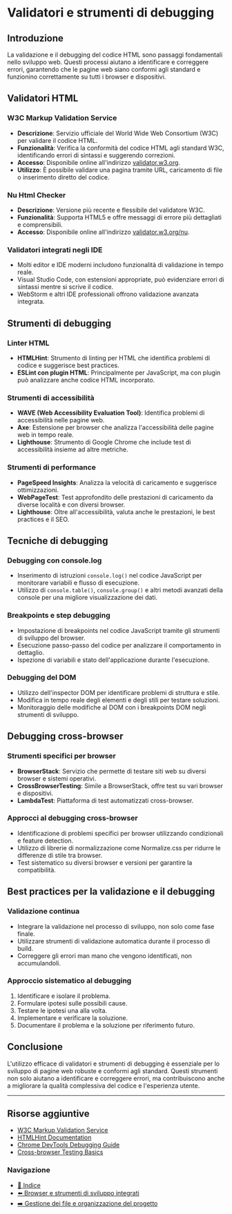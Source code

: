 # Validatori e strumenti di debugging

## Introduzione
La validazione e il debugging del codice HTML sono passaggi fondamentali nello sviluppo web. Questi processi aiutano a identificare e correggere errori, garantendo che le pagine web siano conformi agli standard e funzionino correttamente su tutti i browser e dispositivi.

## Validatori HTML

### W3C Markup Validation Service
- **Descrizione**: Servizio ufficiale del World Wide Web Consortium (W3C) per validare il codice HTML.
- **Funzionalità**: Verifica la conformità del codice HTML agli standard W3C, identificando errori di sintassi e suggerendo correzioni.
- **Accesso**: Disponibile online all'indirizzo [validator.w3.org](https://validator.w3.org/).
- **Utilizzo**: È possibile validare una pagina tramite URL, caricamento di file o inserimento diretto del codice.

### Nu Html Checker
- **Descrizione**: Versione più recente e flessibile del validatore W3C.
- **Funzionalità**: Supporta HTML5 e offre messaggi di errore più dettagliati e comprensibili.
- **Accesso**: Disponibile online all'indirizzo [validator.w3.org/nu](https://validator.w3.org/nu/).

### Validatori integrati negli IDE
- Molti editor e IDE moderni includono funzionalità di validazione in tempo reale.
- Visual Studio Code, con estensioni appropriate, può evidenziare errori di sintassi mentre si scrive il codice.
- WebStorm e altri IDE professionali offrono validazione avanzata integrata.

## Strumenti di debugging

### Linter HTML
- **HTMLHint**: Strumento di linting per HTML che identifica problemi di codice e suggerisce best practices.
- **ESLint con plugin HTML**: Principalmente per JavaScript, ma con plugin può analizzare anche codice HTML incorporato.

### Strumenti di accessibilità
- **WAVE (Web Accessibility Evaluation Tool)**: Identifica problemi di accessibilità nelle pagine web.
- **Axe**: Estensione per browser che analizza l'accessibilità delle pagine web in tempo reale.
- **Lighthouse**: Strumento di Google Chrome che include test di accessibilità insieme ad altre metriche.

### Strumenti di performance
- **PageSpeed Insights**: Analizza la velocità di caricamento e suggerisce ottimizzazioni.
- **WebPageTest**: Test approfondito delle prestazioni di caricamento da diverse località e con diversi browser.
- **Lighthouse**: Oltre all'accessibilità, valuta anche le prestazioni, le best practices e il SEO.

## Tecniche di debugging

### Debugging con console.log
- Inserimento di istruzioni `console.log()` nel codice JavaScript per monitorare variabili e flusso di esecuzione.
- Utilizzo di `console.table()`, `console.group()` e altri metodi avanzati della console per una migliore visualizzazione dei dati.

### Breakpoints e step debugging
- Impostazione di breakpoints nel codice JavaScript tramite gli strumenti di sviluppo del browser.
- Esecuzione passo-passo del codice per analizzare il comportamento in dettaglio.
- Ispezione di variabili e stato dell'applicazione durante l'esecuzione.

### Debugging del DOM
- Utilizzo dell'inspector DOM per identificare problemi di struttura e stile.
- Modifica in tempo reale degli elementi e degli stili per testare soluzioni.
- Monitoraggio delle modifiche al DOM con i breakpoints DOM negli strumenti di sviluppo.

## Debugging cross-browser

### Strumenti specifici per browser
- **BrowserStack**: Servizio che permette di testare siti web su diversi browser e sistemi operativi.
- **CrossBrowserTesting**: Simile a BrowserStack, offre test su vari browser e dispositivi.
- **LambdaTest**: Piattaforma di test automatizzati cross-browser.

### Approcci al debugging cross-browser
- Identificazione di problemi specifici per browser utilizzando condizionali e feature detection.
- Utilizzo di librerie di normalizzazione come Normalize.css per ridurre le differenze di stile tra browser.
- Test sistematico su diversi browser e versioni per garantire la compatibilità.

## Best practices per la validazione e il debugging

### Validazione continua
- Integrare la validazione nel processo di sviluppo, non solo come fase finale.
- Utilizzare strumenti di validazione automatica durante il processo di build.
- Correggere gli errori man mano che vengono identificati, non accumulandoli.

### Approccio sistematico al debugging
1. Identificare e isolare il problema.
2. Formulare ipotesi sulle possibili cause.
3. Testare le ipotesi una alla volta.
4. Implementare e verificare la soluzione.
5. Documentare il problema e la soluzione per riferimento futuro.

## Conclusione
L'utilizzo efficace di validatori e strumenti di debugging è essenziale per lo sviluppo di pagine web robuste e conformi agli standard. Questi strumenti non solo aiutano a identificare e correggere errori, ma contribuiscono anche a migliorare la qualità complessiva del codice e l'esperienza utente.

---

## Risorse aggiuntive
- [W3C Markup Validation Service](https://validator.w3.org/)
- [HTMLHint Documentation](https://htmlhint.com/docs/user-guide/getting-started)
- [Chrome DevTools Debugging Guide](https://developers.google.com/web/tools/chrome-devtools/javascript)
- [Cross-browser Testing Basics](https://developer.mozilla.org/en-US/docs/Learn/Tools_and_testing/Cross_browser_testing/Introduction)

### Navigazione
- [📑 Indice](<../README.md>)
- [⬅️ Browser e strumenti di sviluppo integrati](<02_Browser_e_strumenti_sviluppo.md>)
- [➡️ Gestione dei file e organizzazione del progetto](<04_Gestione_file_organizzazione_progetto.md>)